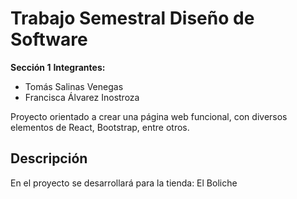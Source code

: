 # Trabajo Semestral Diseño de Software

**Sección 1**
**Integrantes:**
- Tomás Salinas Venegas
- Francisca Álvarez Inostroza

Proyecto orientado a crear una página web funcional, con diversos elementos de React, Bootstrap, entre otros.

## Descripción

En el proyecto se desarrollará para la tienda: El Boliche


